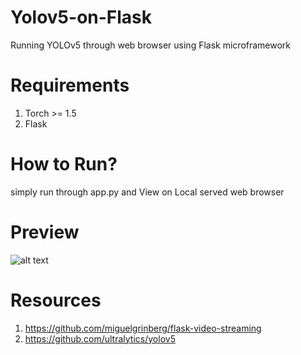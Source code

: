 # Yolov5-on-Flask
Running YOLOv5 through web browser using Flask microframework
# Requirements 
1. Torch >= 1.5
2. Flask

# How to Run?
simply run through app.py and View on Local served web browser

# Preview
![alt text](https://github.com/muhk01/Yolov5-on-Flask/blob/master/Screenshot%20from%202020-08-05%2005-21-43.png)

# Resources
1. https://github.com/miguelgrinberg/flask-video-streaming
2. https://github.com/ultralytics/yolov5

